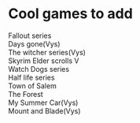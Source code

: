 # Cool games to add


Fallout series <br>
Days gone(Vys) <br>
The witcher series(Vys)<br>
Skyrim Elder scrolls V<br>
Watch Dogs series<br>
Half life series<br>
Town of Salem<br>
The Forest<br>
My Summer Car(Vys)<br>
Mount and Blade(Vys)<br>